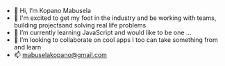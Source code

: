 - 👋 Hi, I’m Kopano Mabusela
- 👀 I'm excited to get my foot in the industry and be working with teams, building projectsand solving real life problems
- 🌱 I’m currently learning JavaScript and would like to be one ...
- 💞️ I’m looking to collaborate on cool apps I too can take something from and learn
- 📫 mabuselakopano@gmail.com

<!---
josephmabusela/josephmabusela is a ✨ special ✨ repository because its `README.md` (this file) appears on your GitHub profile.
You can click the Preview link to take a look at your changes.
--->
